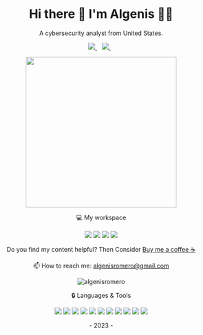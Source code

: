 <h1 align='center'>
  Hi there 👋 I'm Algenis 👨‍💻
</h1>

<p align='center'>
  A cybersecurity analyst from United States.
</p>

<p align='center'>  
  <a href="https://www.linkedin.com/in/algenisromero/">
    <img src="https://img.shields.io/badge/linkedin-%230077B5.svg?&style=for-the-badge&logo=linkedin&logoColor=white" />
  </a>&nbsp;&nbsp;
  <a href="https://instagram.com/algenisromero">
    <img src="https://img.shields.io/badge/instagram-%23E4405F.svg?&style=for-the-badge&logo=instagram&logoColor=white" />        
  </a>&nbsp;&nbsp;
</p>

<p align='center'>
  <a href="#"><img src="https://github-readme-stats.vercel.app/api?username=algenisromero&show_icons=true&count_private=true&theme=dark" width="350"></a>
</p>

<p align='center'>
  💻 My workspace<br/><br/>
  <img src="https://img.shields.io/badge/windows-%230078D6.svg?&style=for-the-badge&logo=windows&logoColor=white" />
  <img src="https://img.shields.io/badge/AMD%20Ryzen_7_3800X-ED1C24?style=for-the-badge&logo=amd&logoColor=white" />
  <img src="https://img.shields.io/badge/RAM-32GB-%230071C5.svg?&style=for-the-badge&logoColor=white" />
  <img src="https://img.shields.io/badge/NVIDIA-RTX3060-76B900?style=for-the-badge&logo=nvidia&logoColor=white" />
</p>

<p align='center'>
  Do you find my content helpful? Then Consider <a href='https://www.buymeacoffee.com/aromeroca'>Buy me a coffee ☕</a>
</p>

<!-- <details align='center'>
  <summary>:zap: My workspace specs</summary>
</details>-->

<p align='center'>
  📫 How to reach me: <a href='mailto:algenisromero@gmail.com'>algenisromero@gmail.com</a>
</p>

<p align="center"> <img src="https://komarev.com/ghpvc/?username=algenisromero&label=Profile%20views&color=0e75b6&style=flat" alt="algenisromero" /> </p>

<p align=center> 🔒 Languages & Tools</p>
<p align=center>
<img src="https://img.shields.io/badge/GNU%20Bash-4EAA25?style=for-the-badge&logo=GNU%20Bash&logoColor=white" />
<img src="https://img.shields.io/badge/powershell-5391FE?style=for-the-badge&logo=powershell&logoColor=white" />
<img src="https://img.shields.io/badge/Kibana-005571?style=for-the-badge&logo=Kibana&logoColor=white" />
<img src="https://img.shields.io/badge/Splunk-000000?style=for-the-badge&logo=Splunk&logoColor=white" />
<img src="https://img.shields.io/badge/GitHub-darkgray?style=for-the-badge&logo=github&logoColor=white" />
<img src="https://img.shields.io/badge/Kali_Linux-557C94?style=for-the-badge&logo=kali-linux&logoColor=white" />
<img src="https://img.shields.io/badge/Rust-orange?style=for-the-badge&logo=rust&logoColor=#E57324" />
<img src="https://img.shields.io/badge/Python-FFD43B?style=for-the-badge&logo=python&logoColor=blue" />
<img src="https://img.shields.io/badge/nmap-navy?style=for-the-badge&logo=apachecassandra&logoColor=%23FF4F8Be" />
<img src="https://img.shields.io/badge/Docker-2CA5E0?style=for-the-badge&logo=docker&logoColor=white" />
<img src="https://img.shields.io/badge/VSCode-0078D4?style=for-the-badge&logo=visual%20studio%20code&logoColor=white" />
</p>

<p align=center> - 2023 - </p>
<!--<p align=center>
<a href=https://www.buymeacoffee.com/aromeroca><img src="https://img.shields.io/badge/Buy_Me_A_Coffee-FFDD00?style=for-the-badge&logo=buy-me-a-coffee&logoColor=black" /></a>
</p>-->
